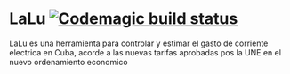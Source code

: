 # LaLu [![Codemagic build status](https://api.codemagic.io/apps/600c6e36627f2f927294ffc1/600c6e36627f2f927294ffc0/status_badge.svg)](https://codemagic.io/apps/600c6e36627f2f927294ffc1/600c6e36627f2f927294ffc0/latest_build)
LaLu es una herramienta para controlar y estimar el gasto de corriente electrica en Cuba, acorde a las nuevas tarifas aprobadas pos la UNE en el nuevo ordenamiento economico 

